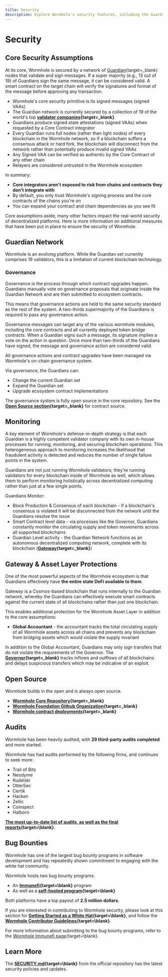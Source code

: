 ```yaml
---
title: Security
description: Explore Wormhole's security features, including the Guardian network, governance, monitoring, open-source development, and bug bounty programs.
---
```

<!--
some missing links will need to be added when pages are created
-->
# Security

## Core Security Assumptions

At its core, Wormhole is secured by a network of [Guardian](#){target=\_blank} nodes that validate and sign messages. If a super majority (e.g., 13 out of 19) of Guardians sign the same message, it can be considered valid. A smart contract on the target chain will verify the signatures and format of the message before approving any transaction.

- Wormhole's core security primitive is its signed messages (signed VAAs)
- The Guardian network is currently secured by a collection of 19 of the world's top **[validator companies](https://wormhole-foundation.github.io/wormhole-dashboard/#/?endpoint=Mainnet){target=\_blank}**
- Guardians produce signed state attestations (signed VAAs) when requested by a Core Contract integrator
- Every Guardian runs full nodes (rather than light nodes) of every blockchain in the Wormhole network, so if a blockchain suffers a consensus attack or hard fork, the blockchain will disconnect from the network rather than potentially produce invalid signed VAAs
- Any Signed VAA can be verified as authentic by the Core Contract of any other chain
- Relayers are considered untrusted in the Wormhole ecosystem

In summary:

- **Core integrators aren't exposed to risk from chains and contracts they don't integrate with**
- By default, you only trust Wormhole's signing process and the core contracts of the chains you're on
- You can expand your contract and chain dependencies as you see fit

Core assumptions aside, many other factors impact the real-world security of decentralized platforms. Here is more information on additional measures that have been put in place to ensure the security of Wormhole.

## Guardian Network

Wormhole is an evolving platform. While the Guardian set currently comprises 19 validators, this is a limitation of current blockchain technology.

### Governance

Governance is the process through which contract upgrades happen. Guardians manually vote on governance proposals that originate inside the Guardian Network and are then submitted to ecosystem contracts.

This means that governance actions are held to the same security standard as the rest of the system. A two-thirds supermajority of the Guardians is required to pass any governance action.

Governance messages can target any of the various wormhole modules, including the core contracts and all currently deployed token bridge contracts. When a Guardian signs such a message, its signature implies a vote on the action in question. Once more than two-thirds of the Guardians have signed, the message and governance action are considered valid.

All governance actions and contract upgrades have been managed via Wormhole's on-chain governance system.

Via governance, the Guardians can:

- Change the current Guardian set
- Expand the Guardian set
- Upgrade ecosystem contract implementations

The governance system is fully open source in the core repository. See the **[Open Source section](#){target=\_blank}** for contract source.

## Monitoring

A key element of Wormhole's defense-in-depth strategy is that each Guardian is a highly competent validator company with its own in-house processes for running, monitoring, and securing blockchain operations. This heterogeneous approach to monitoring increases the likelihood that fraudulent activity is detected and reduces the number of single failure points in the system.

Guardians are not just running Wormhole validators; they're running validators for every blockchain inside of Wormhole as well, which allows them to perform monitoring holistically across decentralized computing rather than just at a few single points.

Guardians Monitor:

- Block Production & Consensus of each blockchain - if a blockchain's consensus is violated it will be disconnected from the network until the Guardians resolve the issue
- Smart Contract level data - via processes like the Governor, Guardians constantly monitor the circulating supply and token movements across all supported blockchains
- Guardian Level activity - the Guardian Network functions as an autonomous decentralized computing network, complete with its blockchain (**[Gateway](#){target=\_blank}**)

## Gateway & Asset Layer Protections

One of the most powerful aspects of the Wormhole ecosystem is that Guardians effectively have **the entire state DeFi available to them**.

Gateway is a Cosmos-based blockchain that runs internally to the Guardian network, whereby the Guardians can effectively execute smart contracts against the current state of all blockchains rather than just one blockchain.

This enables additional protection for the Wormhole Asset Layer in addition to the core assumptions:
- **Global Accountant** - the accountant tracks the total circulating supply of all Wormhole assets across all chains and prevents any blockchain from bridging assets which would violate the supply invariant

In addition to the Global Accountant, Guardians may only sign transfers that do not violate the requirements of the Governor. The **[Governor](https://github.com/wormhole-foundation/wormhole/blob/main/whitepapers/0007_governor.md){target=\_blank}** tracks inflows and outflows of all blockchains and delays suspicious transfers which may be indicative of an exploit.

## Open Source

Wormhole builds in the open and is always open source.

- **[Wormhole Core Repository](https://github.com/wormhole-foundation/wormhole){target=\_blank}**
- **[Wormhole Foundation Github Organization](https://github.com/wormhole-foundation){target=\_blank}**
- **[Wormhole contract deployments](#){target=\_blank}** <!-- link to core contracts page-->

## Audits

Wormhole has been heavily audited, with **29 third-party audits completed** and more started.

Wormhole has had audits performed by the following firms, and continues to seek more:

- Trail of Bits
- Neodyme
- Kudelski
- OtterSec
- Certik
- Hacken
- Zellic
- Coinspect
- Halborn

**[The most up-to-date list of audits, as well as the final reports](https://github.com/wormhole-foundation/wormhole/blob/main/SECURITY.md#3rd-party-security-audits){target=\blank}**.

## Bug Bounties

Wormhole has one of the largest bug bounty programs in software development and has repeatedly shown commitment to engaging with the white hat community.

Wormhole hosts two bug bounty programs:

- An **[Immunefi](https://immunefi.com/bug-bounty/wormhole/){target=\blank}** program 
- As well as a **[self-hosted program](https://immunefi.com/bug-bounty/wormhole/){target=\blank}**

Both platforms have a top payout of **2.5 million dollars**.

If you are interested in contributing to Wormhole security, please look at this section for **[Getting Started as a White Hat](https://github.com/wormhole-foundation/wormhole/blob/main/SECURITY.md#white-hat-hacking){target=\blank}**, and follow the **[Wormhole Contributor Guidelines](https://github.com/wormhole-foundation/wormhole/blob/main/CONTRIBUTING.md){target=\blank}**.

For more information about submitting to the bug bounty programs, refer to the [Wormhole Immunefi page](https://immunefi.com/bug-bounty/wormhole/){target=\blank}.

## Learn More

The **[SECURITY.md](https://github.com/wormhole-foundation/wormhole/blob/main/SECURITY.md){target=\blank}** from the official repository has the latest security policies and updates.
